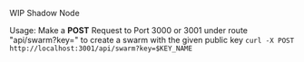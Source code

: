 WIP Shadow Node

Usage:
  Make a **POST** Request to Port 3000 or 3001 under route "api/swarm?key=" to create a swarm with the given public key
```curl -X POST http://localhost:3001/api/swarm?key=$KEY_NAME```
